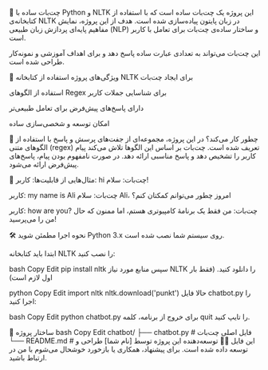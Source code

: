 🤖 چت‌بات ساده با Python و NLTK
این پروژه یک چت‌بات ساده است که با استفاده از کتابخانه‌ی NLTK در زبان پایتون پیاده‌سازی شده است. هدف از این پروژه، نمایش مفاهیم پایه‌ای پردازش زبان طبیعی (NLP) و ساختار ساده‌ی چت‌بات برای تعامل با کاربر است.

این چت‌بات می‌تواند به تعدادی عبارت ساده پاسخ دهد و برای اهداف آموزشی و نمونه‌کار طراحی شده است.

📂 ویژگی‌های پروژه
استفاده از کتابخانه NLTK برای ایجاد چت‌بات

استفاده از الگوهای Regex برای شناسایی جملات کاربر

دارای پاسخ‌های پیش‌فرض برای تعامل طبیعی‌تر

امکان توسعه و شخصی‌سازی ساده

🧠 چطور کار می‌کند؟
در این پروژه، مجموعه‌ای از جفت‌های پرسش و پاسخ با استفاده از الگوهای متنی (regex) تعریف شده است. چت‌بات بر اساس این الگوها تلاش می‌کند پیام کاربر را تشخیص دهد و پاسخ مناسبی ارائه دهد. در صورت نامفهوم بودن پیام، پاسخ‌های پیش‌فرض ارائه می‌شود.

📜 مثال‌هایی از قابلیت‌ها:
کاربر: hi
چت‌بات: سلام!

کاربر: my name is Ali
چت‌بات: سلام Ali، امروز چطور می‌توانم کمکتان کنم؟

کاربر: how are you?
چت‌بات: من فقط یک برنامهٔ کامپیوتری هستم، اما ممنون که حال من را می‌پرسید!

🛠 نحوه اجرا
مطمئن شوید Python 3.x روی سیستم شما نصب شده است.

ابتدا باید کتابخانه NLTK را نصب کنید:

bash
Copy
Edit
pip install nltk
سپس منابع مورد نیاز NLTK را دانلود کنید. (فقط بار اول لازم است)

python
Copy
Edit
import nltk
nltk.download('punkt')
حالا فایل chatbot.py را اجرا کنید:

bash
Copy
Edit
python chatbot.py
برای خروج از برنامه، کلمه quit را تایپ کنید.

📁 ساختار پروژه
bash
Copy
Edit
chatbot/
├── chatbot.py       # فایل اصلی چت‌بات
└── README.md        # این فایل
👨‍💻 توسعه‌دهنده
این پروژه توسط [نام شما] طراحی و توسعه داده شده است.
برای پیشنهاد، همکاری یا بازخورد خوشحال می‌شوم با من در ارتباط باشید.
